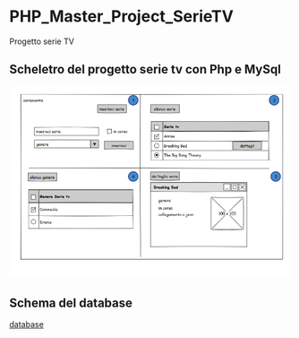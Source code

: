 # PHP_Master_Project_SerieTV
Progetto serie TV

## Scheletro del progetto serie tv con Php e MySql

![wf 1](serie.png)

## Schema del database
[database](serie.sql)
